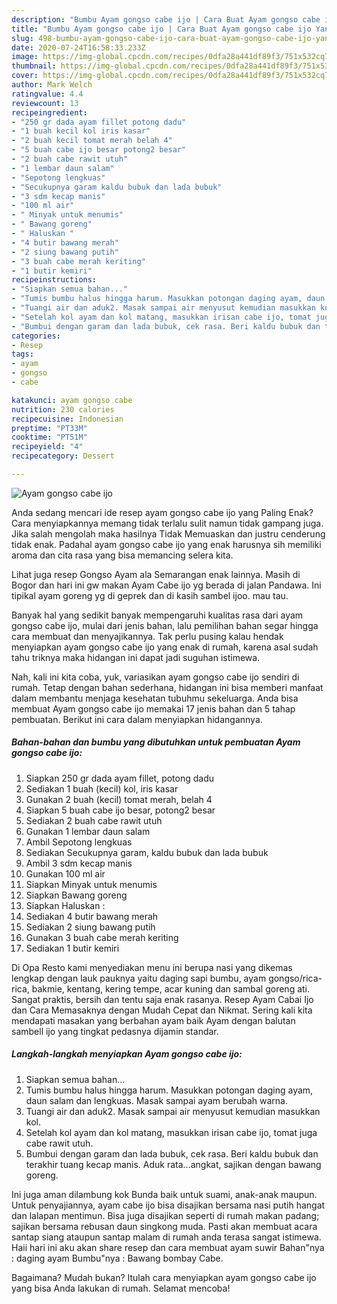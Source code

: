 ```yaml
---
description: "Bumbu Ayam gongso cabe ijo | Cara Buat Ayam gongso cabe ijo Yang Enak Dan Mudah"
title: "Bumbu Ayam gongso cabe ijo | Cara Buat Ayam gongso cabe ijo Yang Enak Dan Mudah"
slug: 498-bumbu-ayam-gongso-cabe-ijo-cara-buat-ayam-gongso-cabe-ijo-yang-enak-dan-mudah
date: 2020-07-24T16:58:33.233Z
image: https://img-global.cpcdn.com/recipes/0dfa28a441df89f3/751x532cq70/ayam-gongso-cabe-ijo-foto-resep-utama.jpg
thumbnail: https://img-global.cpcdn.com/recipes/0dfa28a441df89f3/751x532cq70/ayam-gongso-cabe-ijo-foto-resep-utama.jpg
cover: https://img-global.cpcdn.com/recipes/0dfa28a441df89f3/751x532cq70/ayam-gongso-cabe-ijo-foto-resep-utama.jpg
author: Mark Welch
ratingvalue: 4.4
reviewcount: 13
recipeingredient:
- "250 gr dada ayam fillet potong dadu"
- "1 buah kecil kol iris kasar"
- "2 buah kecil tomat merah belah 4"
- "5 buah cabe ijo besar potong2 besar"
- "2 buah cabe rawit utuh"
- "1 lembar daun salam"
- "Sepotong lengkuas"
- "Secukupnya garam kaldu bubuk dan lada bubuk"
- "3 sdm kecap manis"
- "100 ml air"
- " Minyak untuk menumis"
- " Bawang goreng"
- " Haluskan "
- "4 butir bawang merah"
- "2 siung bawang putih"
- "3 buah cabe merah keriting"
- "1 butir kemiri"
recipeinstructions:
- "Siapkan semua bahan..."
- "Tumis bumbu halus hingga harum. Masukkan potongan daging ayam, daun salam dan lengkuas. Masak sampai ayam berubah warna."
- "Tuangi air dan aduk2. Masak sampai air menyusut kemudian masukkan kol."
- "Setelah kol ayam dan kol matang, masukkan irisan cabe ijo, tomat juga cabe rawit utuh."
- "Bumbui dengan garam dan lada bubuk, cek rasa. Beri kaldu bubuk dan terakhir tuang kecap manis. Aduk rata...angkat, sajikan dengan bawang goreng."
categories:
- Resep
tags:
- ayam
- gongso
- cabe

katakunci: ayam gongso cabe 
nutrition: 230 calories
recipecuisine: Indonesian
preptime: "PT33M"
cooktime: "PT51M"
recipeyield: "4"
recipecategory: Dessert

---
```



![Ayam gongso cabe ijo](https://img-global.cpcdn.com/recipes/0dfa28a441df89f3/751x532cq70/ayam-gongso-cabe-ijo-foto-resep-utama.jpg)

Anda sedang mencari ide resep ayam gongso cabe ijo yang Paling Enak? Cara menyiapkannya memang tidak terlalu sulit namun tidak gampang juga. Jika salah mengolah maka hasilnya Tidak Memuaskan dan justru cenderung tidak enak. Padahal ayam gongso cabe ijo yang enak harusnya sih memiliki aroma dan cita rasa yang bisa memancing selera kita.

Lihat juga resep Gongso Ayam ala Semarangan enak lainnya. Masih di Bogor dan hari ini gw makan Ayam Cabe ijo yg berada di jalan Pandawa. Ini tipikal ayam goreng yg di geprek dan di kasih sambel ijoo. mau tau.

Banyak hal yang sedikit banyak mempengaruhi kualitas rasa dari ayam gongso cabe ijo, mulai dari jenis bahan, lalu pemilihan bahan segar hingga cara membuat dan menyajikannya. Tak perlu pusing kalau hendak menyiapkan ayam gongso cabe ijo yang enak di rumah, karena asal sudah tahu triknya maka hidangan ini dapat jadi suguhan istimewa.


Nah, kali ini kita coba, yuk, variasikan ayam gongso cabe ijo sendiri di rumah. Tetap dengan bahan sederhana, hidangan ini bisa memberi manfaat dalam membantu menjaga kesehatan tubuhmu sekeluarga. Anda bisa membuat Ayam gongso cabe ijo memakai 17 jenis bahan dan 5 tahap pembuatan. Berikut ini cara dalam menyiapkan hidangannya.

<!--inarticleads1-->

##### Bahan-bahan dan bumbu yang dibutuhkan untuk pembuatan Ayam gongso cabe ijo:

1. Siapkan 250 gr dada ayam fillet, potong dadu
1. Sediakan 1 buah (kecil) kol, iris kasar
1. Gunakan 2 buah (kecil) tomat merah, belah 4
1. Siapkan 5 buah cabe ijo besar, potong2 besar
1. Sediakan 2 buah cabe rawit utuh
1. Gunakan 1 lembar daun salam
1. Ambil Sepotong lengkuas
1. Sediakan Secukupnya garam, kaldu bubuk dan lada bubuk
1. Ambil 3 sdm kecap manis
1. Gunakan 100 ml air
1. Siapkan  Minyak untuk menumis
1. Siapkan  Bawang goreng
1. Siapkan  Haluskan :
1. Sediakan 4 butir bawang merah
1. Sediakan 2 siung bawang putih
1. Gunakan 3 buah cabe merah keriting
1. Sediakan 1 butir kemiri


Di Opa Resto kami menyediakan menu ini berupa nasi yang dikemas lengkap dengan lauk pauknya yaitu daging sapi bumbu, ayam gongso/rica-rica, bakmie, kentang, kering tempe, acar kuning dan sambal goreng ati. Sangat praktis, bersih dan tentu saja enak rasanya. Resep Ayam Cabai Ijo dan Cara Memasaknya dengan Mudah Cepat dan Nikmat. Sering kali kita mendapati masakan yang berbahan ayam baik Ayam dengan balutan sambell ijo yang tingkat pedasnya dijamin standar. 

<!--inarticleads2-->

##### Langkah-langkah menyiapkan Ayam gongso cabe ijo:

1. Siapkan semua bahan...
1. Tumis bumbu halus hingga harum. Masukkan potongan daging ayam, daun salam dan lengkuas. Masak sampai ayam berubah warna.
1. Tuangi air dan aduk2. Masak sampai air menyusut kemudian masukkan kol.
1. Setelah kol ayam dan kol matang, masukkan irisan cabe ijo, tomat juga cabe rawit utuh.
1. Bumbui dengan garam dan lada bubuk, cek rasa. Beri kaldu bubuk dan terakhir tuang kecap manis. Aduk rata...angkat, sajikan dengan bawang goreng.


Ini juga aman dilambung kok Bunda baik untuk suami, anak-anak maupun. Untuk penyajiannya, ayam cabe ijo bisa disajikan bersama nasi putih hangat dan lalapan mentimun. Bisa juga disajikan seperti di rumah makan padang; sajikan bersama rebusan daun singkong muda. Pasti akan membuat acara santap siang ataupun santap malam di rumah anda terasa sangat istimewa. Haii hari ini aku akan share resep dan cara membuat ayam suwir Bahan&#34;nya : daging ayam Bumbu&#34;nya : Bawang bombay Cabe. 

Bagaimana? Mudah bukan? Itulah cara menyiapkan ayam gongso cabe ijo yang bisa Anda lakukan di rumah. Selamat mencoba!
